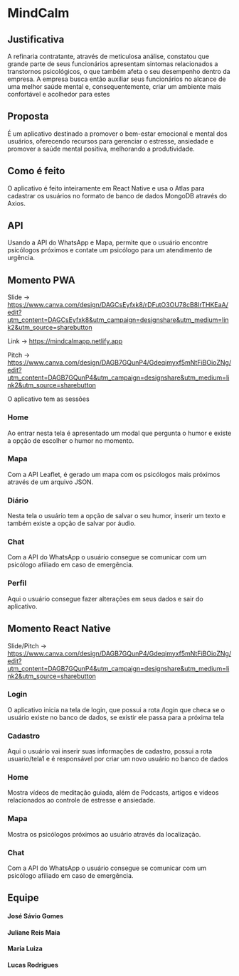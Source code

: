 # MindCalm

## Justificativa
A refinaria contratante, através de meticulosa análise, constatou que grande parte de seus funcionários apresentam sintomas relacionados a transtornos psicológicos, o que também afeta o seu desempenho dentro da empresa. A empresa busca então auxiliar seus funcionários no alcance de uma melhor saúde mental e, consequentemente, criar um ambiente mais confortável e acolhedor para estes

## Proposta
É um aplicativo destinado a promover o bem-estar emocional e mental dos usuários, oferecendo recursos para gerenciar o estresse, ansiedade e promover a saúde mental positiva, melhorando a produtividade.

## Como é feito
O aplicativo é feito inteiramente em React Native e usa o Atlas para cadastrar os usuários no formato de banco de dados MongoDB através do Axios.

## API
Usando a API do WhatsApp e Mapa, permite que o usuário encontre psicólogos próximos e contate um psicólogo para um atendimento de urgência.

## Momento PWA

Slide -> https://www.canva.com/design/DAGCsEyfxk8/rDFutO3OU78cB8IrTHKEaA/edit?utm_content=DAGCsEyfxk8&utm_campaign=designshare&utm_medium=link2&utm_source=sharebutton

Link -> https://mindcalmapp.netlify.app

Pitch -> https://www.canva.com/design/DAGB7GQunP4/Gdeqimyxf5mNtFiBOioZNg/edit?utm_content=DAGB7GQunP4&utm_campaign=designshare&utm_medium=link2&utm_source=sharebutton

O aplicativo tem as sessões

### Home 
Ao entrar nesta tela é apresentado um modal que pergunta o humor e existe a opção de escolher o humor no momento.

### Mapa 
Com a API Leaflet, é gerado um mapa com os psicólogos mais próximos através de um arquivo JSON.

### Diário 
Nesta tela o usuário tem a opção de salvar o seu humor, inserir um texto e também existe a opção de salvar por áudio.

###  Chat
Com a API do WhatsApp o usuário consegue se comunicar com um psicólogo afiliado em caso de emergência.

### Perfil
Aqui o usuário consegue fazer alterações em seus dados e sair do aplicativo.

## Momento React Native

Slide/Pitch -> https://www.canva.com/design/DAGB7GQunP4/Gdeqimyxf5mNtFiBOioZNg/edit?utm_content=DAGB7GQunP4&utm_campaign=designshare&utm_medium=link2&utm_source=sharebutton

### Login
O aplicativo inicia na tela de login, que possui a rota /login que checa se o usuário existe no banco de dados, se existir ele passa para a próxima tela

### Cadastro
Aqui o usuário vai inserir suas informações de cadastro, possui a rota usuario/tela1 e é responsável por criar um novo usuário no banco de dados

### Home
Mostra vídeos de meditação guiada, além de Podcasts, artigos e vídeos relacionados ao controle de estresse e ansiedade.

### Mapa 
Mostra os psicólogos próximos ao usuário através da localização.

###  Chat
Com a API do WhatsApp o usuário consegue se comunicar com um psicólogo afiliado em caso de emergência.

## Equipe

#### José Sávio Gomes
#### Juliane Reis Maia
#### Maria Luiza
#### Lucas Rodrigues







